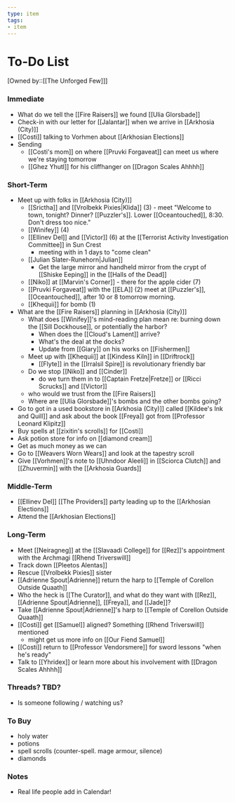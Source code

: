 ```yaml
---
type: item
tags:
- item
---
```


# To-Do List
[Owned by::[[The Unforged Few]]]

### Immediate
* What do we tell the [[Fire Raisers]] we found [[Ulia Glorsbade]]
* Check-in with our letter for [[Jalantar]] when we arrive in [[Arkhosia (City)]] 
* [[Costi]] talking to Vorhmen about [[Arkhosian Elections]]
* Sending
	* [[Costi's mom]] on where [[Pruvki Forgaveat]] can meet us where we're staying tomorrow
	* [[Ghez Yhutl]] for his cliffhanger on [[Dragon Scales Ahhhh]]

### Short-Term
* Meet up with folks in [[Arkhosia (City)]]
	* [[Srictha]] and [[Vrolbekk Pixies|Klida]] (3) - meet "Welcome to town, tonight? Dinner? [[Puzzler's]]. Lower [[Oceantouched]], 8:30. Don't dress too nice." 
	* [[Winifey]] (4)
	* [[Ellinev Del]] and [[Victor]] (6) at the [[Terrorist Activity Investigation  Committee]] in Sun Crest
		* meeting with in 1 days to "come clean"
	* [[Julian Slater-Runehorn|Julian]] 
		* Get the large mirror and handheld mirror from the crypt of [[Shiske Eeping]] in the [[Halls of the Dead]]
	* [[Niko]] at [[Marvin's Corner]] - there for the apple cider (7)
	* [[Pruvki Forgaveat]] with the [[ELA]] (2) meet at [[Puzzler's]], [[Oceantouched]], after 10 or 8 tomorrow morning. 
	* [[Khequii]] for bomb (1)
*  What are the [[Fire Raisers]] planning in [[Arkhosia (City)]]
	* What does [[Winifey]]'s mind-reading plan mean re: burning down the [[Sill Dockhouse]], or potentially the harbor? 
		* When does the [[Cloud's Lament]] arrive? 
		* What's the deal at the docks?
		* Update from [[Giary]] on his works on [[Fishermen]]
	* Meet up with [[Khequii]] at [[Kindess Kiln]] in [[Driftrock]]
		* [[Flyte]] in the [[Irralsil Spire]] is revolutionary friendly bar
	* Do we stop [[Niko]] and [[Cinder]]
		* do we turn them in to [[Captain Fretze|Fretze]] or [[Ricci Scrucks]] and [[Victor]]
	* who would we trust from the [[Fire Raisers]]
	* Where are [[Ulia Glorsbade]]'s bombs and the other bombs going?
* Go to got in a used bookstore in [[Arkhosia (City)]] called  [[Kildee's Ink and Quill]] and ask about the book [[Freya]] got from [[Professor Leonard Klipitz]]
* Buy spells at [[zixitin's scrolls]] for [[Costi]]
* Ask potion store for info on [[diamond cream]]
* Get as much money as we can
* Go to [[Weavers Worn Wears]] and look at the tapestry scroll
* Give [[Vorhmen]]'s note to [[Uhndoor Aleeli]] in [[Sciorca Clutch]] and [[Zhuvermin]] with the [[Arkhosia Guards]]


### Middle-Term
* [[Ellinev Del]] [[The Providers]] party leading up to the [[Arkhosian Elections]]
* Attend the [[Arkhosian Elections]]


### Long-Term
* Meet [[Neiragneg]] at the [[Slavaadi College]] for [[Rez]]'s appointment with the Archmagi [[Rhend Triverswill]]
* Track down [[Pleetos Alentas]]
* Rescue [[Vrolbekk Pixies]] sister
* [[Adrienne Spout|Adrienne]] return the harp to [[Temple of Corellon Outside Quaath]]
* Who the heck is [[The Curator]], and what do they want with [[Rez]], [[Adrienne Spout|Adrienne]], [[Freya]], and [[Jade]]? 
* Take [[Adrienne Spout|Adrienne]]'s harp to [[Temple of Corellon Outside Quaath]]
* [[Costi]] get [[Samuel]] aligned? Something [[Rhend Triverswill]] mentioned
	* might get us more info on [[Our Fiend Samuel]]
*  [[Costi]] return to [[Professor Vendorsmere]] for sword lessons "when he's ready"
* Talk to [[Yhridex]] or learn more about his involvement with [[Dragon Scales Ahhhh]]


### Threads? TBD?
* Is someone following / watching us?

### To Buy
* holy water
* potions
* spell scrolls (counter-spell. mage armour, silence)
* diamonds

### Notes
* Real life people add in Calendar! 

